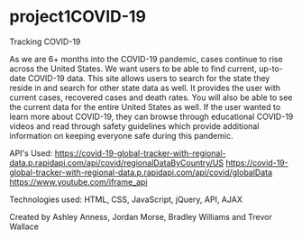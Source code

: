 # project1COVID-19

Tracking COVID-19 

As we are 6+ months into the COVID-19 pandemic, cases continue to rise across the United States.  We want users to be able to find current, up-to-date COVID-19 data. This site allows users to search for the state they reside in and search for other state data as well. It provides the user with current cases, recovered cases and death rates. You will also be able to see the current data for the entire United States as well. If the user wanted to learn more about COVID-19, they can browse through educational COVID-19 videos and read through safety guidelines which provide additional information on keeping everyone safe during this pandemic. 

API's Used: 
https://covid-19-global-tracker-with-regional-data.p.rapidapi.com/api/covid/regionalDataByCountry/US
https://covid-19-global-tracker-with-regional-data.p.rapidapi.com/api/covid/globalData
https://www.youtube.com/iframe_api

Technologies used: HTML, CSS, JavaScript, jQuery, API, AJAX

Created by Ashley Anness, Jordan Morse, Bradley Williams and Trevor Wallace

